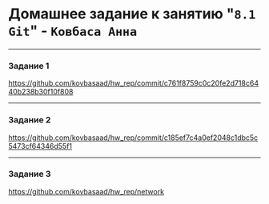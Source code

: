 # Домашнее задание к занятию "`8.1 Git`" - `Ковбаса Анна`

---

### Задание 1

https://github.com/kovbasaad/hw_rep/commit/c761f8759c0c20fe2d718c6440b238b30f10f808

---

### Задание 2

https://github.com/kovbasaad/hw_rep/commit/c185ef7c4a0ef2048c1dbc5c5473cf64346d55f1

---

### Задание 3

https://github.com/kovbasaad/hw_rep/network

